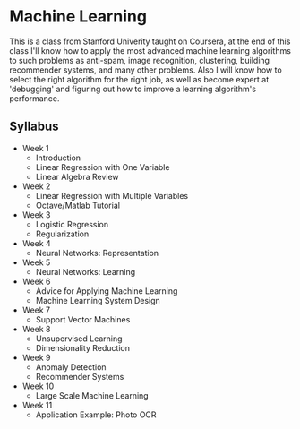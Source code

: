 # Machine Learning
This is a class from Stanford Univerity taught on Coursera, at the end of this class I'll know how to apply the most advanced machine learning algorithms to such problems as anti-spam, image recognition, clustering, building recommender systems, and many other problems. Also I will know how to select the right algorithm for the right job, as well as become expert at 'debugging' and figuring out how to improve a learning algorithm's performance.

## Syllabus

* Week 1
    - Introduction
    - Linear Regression with One Variable
    - Linear Algebra Review
* Week 2
    - Linear Regression with Multiple Variables
    - Octave/Matlab Tutorial
* Week 3
    - Logistic Regression
    - Regularization
* Week 4
    - Neural Networks: Representation
* Week 5
    - Neural Networks: Learning
* Week 6
    - Advice for Applying Machine Learning
    - Machine Learning System Design
* Week 7
    - Support Vector Machines
* Week 8
    - Unsupervised Learning
    - Dimensionality Reduction
* Week 9
    - Anomaly Detection
    - Recommender Systems
* Week 10
    - Large Scale Machine Learning
* Week 11
    - Application Example: Photo OCR